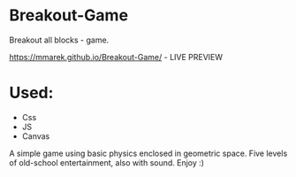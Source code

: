 # Breakout-Game
Breakout all blocks - game.

https://mmarek.github.io/Breakout-Game/ - LIVE PREVIEW

# Used:
- Css
- JS
- Canvas

A simple game using basic physics enclosed in geometric space.
Five levels of old-school entertainment, also with sound. 
Enjoy :)
